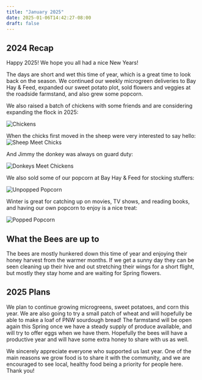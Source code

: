 ```yaml
---
title: "January 2025"
date: 2025-01-06T14:42:27-08:00
draft: false
---
```


## 2024 Recap

Happy 2025! We hope you all had a nice New Years!

The days are short and wet this time of year, which is a great time to look back on the season. We continued our weekly microgreen deliveries to Bay Hay & Feed, expanded our sweet potato plot, sold flowers and veggies at the roadside farmstand, and also grew some popcorn.

We also raised a batch of chickens with some friends and are considering expanding the flock in 2025:

![Chickens](/images/archive/chickens2024.jpg)

When the chicks first moved in the sheep were very interested to say hello:
![Sheep Meet Chicks](/images/archive/sheep-chicks.jpg)

And Jimmy the donkey was always on guard duty:

![Donkeys Meet Chickens](/images/archive/donkey-chickens.jpg)

We also sold some of our popcorn at Bay Hay & Feed for stocking stuffers:

![Unpopped Popcorn](/images/archive/popcorn1.jpg)

Winter is great for catching up on movies, TV shows, and reading books, and having our own popcorn to enjoy is a nice treat:

![Popped Popcorn](/images/archive/popcorn2.jpg)

## What the Bees are up to

The bees are mostly hunkered down this time of year and enjoying their honey harvest from the warmer months. If we get a sunny day they can be seen cleaning up their hive and out stretching their wings for a short flight, but mostly they stay home and are waiting for Spring flowers.

## 2025 Plans

We plan to continue growing microgreens, sweet potatoes, and corn this year. We are also going to try a small patch of wheat and will hopefully be able to make a loaf of PNW sourdough bread! The farmstand will be open again this Spring once we have a steady supply of produce available, and will try to offer eggs when we have them. Hopefully the bees will have a productive year and will have some extra honey to share with us as well.

We sincerely appreciate everyone who supported us last year. One of the main reasons we grow food is to share it with the community, and we are encouraged to see local, healthy food being a priority for people here. Thank you!
